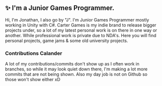 ## ✨ I'm a Junior Games Programmer.
Hi, I'm Jonathan, I also go by "J". I'm Junior Games Programmer mostly working in Unity with C#. Carter Games is my indie brand to release bigger projects under, so a lot of my latest personal work is on there in one way or another. While professional work is private due to NDA's. Here you will find personal projects, game jams & some old university projects. 

### Contributions Calander
A lot of my contributions/commits don't show up as I often work in branches, so while it may look quiet down there, I'm making a lot more commits that are not being shown. Also my day job is not on Github so those won't show either xD
